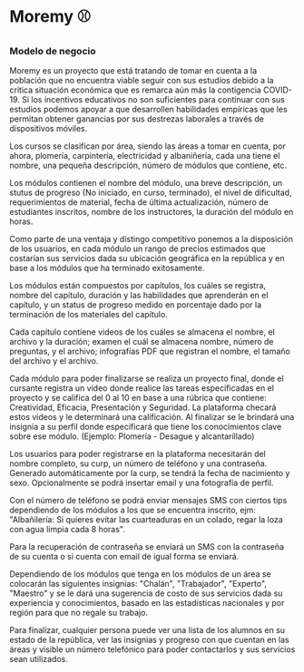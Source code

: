 # Moremy ⚾️

### Modelo de negocio

Moremy es un proyecto que está tratando de tomar en cuenta a la población que no encuentra viable seguir con sus estudios debido a la crítica situación económica que es remarca aún más la contigencia COVID-19. Si los incentivos educativos no son suficientes para continuar con sus estudios podemos apoyar a que desarrollen habilidades empíricas que les permitan obtener ganancias por sus destrezas laborales a través de dispositivos móviles. 

Los cursos se clasifican por área, siendo las áreas a tomar en cuenta, por ahora, plomería, carpintería, electricidad y albaniñería, cada una tiene el nombre, una pequeña descripción, número de módulos que contiene, etc.

Los módulos contienen el nombre del módulo, una breve descripción, un stutus de progreso (No iniciado, en curso, terminado), el nivel de dificultad,  requerimientos de material, fecha de última actualización, número de estudiantes inscritos, nombre de los instructores, la duración del módulo en horas.

Como parte de una ventaja y distingo competitivo ponemos a la disposición de los usuarios, en cada módulo un rango de precios estimados que costarían sus servicios dada su ubicación geográfica en la república y en base a los módulos que ha terminado exitosamente. 

Los módulos están compuestos por capítulos, los cuáles se registra, nombre del capítulo, duración y las habilidades que aprenderán en el capítulo, y un status de progreso medido en porcentaje dado por la terminación de los materiales del capítulo. 

Cada capítulo contiene videos de los cuáles se almacena el nombre, el archivo y la duración; examen el cuál se almacena nombre, número de preguntas, y el archivo; infografías PDF que registran el nombre, el tamaño del archivo y el archivo.

Cada módulo para poder finalizarse se realiza un proyecto final, donde el cursante registra un video donde realice las tareas especificadas en el proyecto y se califica del 0 al 10 en base a una rúbrica que contiene: Creatividad, Eficacia, Presentación y Seguridad. La plataforma checará estos videos y le determinará una calificación. Al finalizar se le brindará una insignia a su perfil donde especificará que tiene los conocimientos clave sobre ese módulo. (Ejemplo: Plomería - Desague y alcantarillado)

Los usuarios para poder registrarse en la plataforma necesitarán del nombre completo, su curp, un número de teléfono y una contraseña. Generado automáticamente por la curp, se tendrá la fecha de nacimiento y sexo. Opcionalmente se podrá insertar email y una fotografía de perfil.

Con el número de teléfono se podrá enviar mensajes SMS con ciertos tips dependiendo de los módulos a los que se encuentra inscrito, ejm: "Albañilería: Si quieres evitar las cuarteaduras en un colado, regar la loza con agua limpia cada 8 horas". 

Para la recuperación de contraseña se enviará un SMS con la contraseña de su cuenta o si cuenta con email de igual forma se enviará. 


Dependiendo de los módulos que tenga en los módulos de un área se colocarán las siguientes insignias: "Chalán", "Trabajador", "Experto", "Maestro" y se le dará una sugerencia de costo de sus servicios dada su experiencia y conocimientos, basado en las estadísticas nacionales y por región para que no regale su trabajo. 


Para finalizar, cualquier persona puede ver una lista de los alumnos en su estado de la república, ver las insignias y progreso con que cuentan en las áreas y visible un número telefónico para poder contactarlos y sus servicios sean utilizados. 